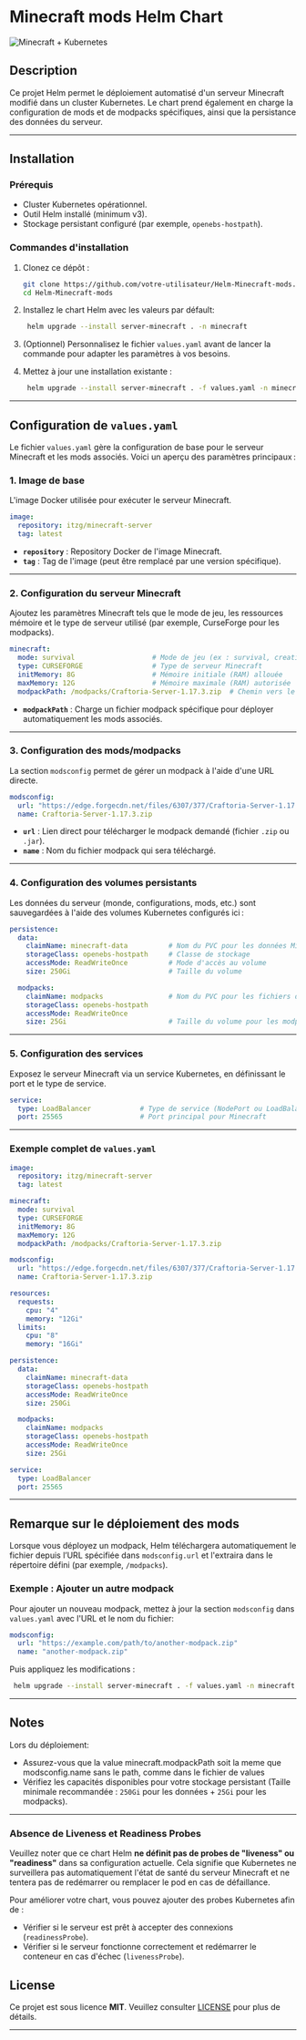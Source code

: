 # Minecraft mods Helm Chart
![Minecraft + Kubernetes](https://i.imgur.com/M0ucwbk.png)


## Description

Ce projet Helm permet le déploiement automatisé d'un serveur Minecraft modifié dans un cluster Kubernetes. Le chart prend également en charge la configuration de mods et de modpacks spécifiques, ainsi que la persistance des données du serveur.

---

## Installation

### Prérequis

- Cluster Kubernetes opérationnel.
- Outil Helm installé (minimum v3).
- Stockage persistant configuré (par exemple, `openebs-hostpath`).

### Commandes d'installation

1. Clonez ce dépôt :

   ```bash
   git clone https://github.com/votre-utilisateur/Helm-Minecraft-mods.git
   cd Helm-Minecraft-mods
   ```

2. Installez le chart Helm avec les valeurs par défault:

   ```bash
    helm upgrade --install server-minecraft . -n minecraft
   ```

3. (Optionnel) Personnalisez le fichier `values.yaml` avant de lancer la commande pour adapter les paramètres à vos besoins.

4. Mettez à jour une installation existante :

   ```bash
    helm upgrade --install server-minecraft . -f values.yaml -n minecraft
   ```

---

## Configuration de `values.yaml`

Le fichier `values.yaml` gère la configuration de base pour le serveur Minecraft et les mods associés. Voici un aperçu des paramètres principaux :

### 1. **Image de base**

L'image Docker utilisée pour exécuter le serveur Minecraft.

```yaml
image:
  repository: itzg/minecraft-server
  tag: latest
```

- **`repository`** : Repository Docker de l'image Minecraft.
- **`tag`** : Tag de l'image (peut être remplacé par une version spécifique).

---

### 2. **Configuration du serveur Minecraft**

Ajoutez les paramètres Minecraft tels que le mode de jeu, les ressources mémoire et le type de serveur utilisé (par exemple, CurseForge pour les modpacks).

```yaml
minecraft:
  mode: survival                   # Mode de jeu (ex : survival, creative)
  type: CURSEFORGE                 # Type de serveur Minecraft
  initMemory: 8G                   # Mémoire initiale (RAM) allouée
  maxMemory: 12G                   # Mémoire maximale (RAM) autorisée
  modpackPath: /modpacks/Craftoria-Server-1.17.3.zip  # Chemin vers le modpack
```

- **`modpackPath`** : Charge un fichier modpack spécifique pour déployer automatiquement les mods associés.

---

### 3. **Configuration des mods/modpacks**

La section `modsconfig` permet de gérer un modpack à l'aide d'une URL directe.

```yaml
modsconfig:
  url: "https://edge.forgecdn.net/files/6307/377/Craftoria-Server-1.17.3.zip"
  name: Craftoria-Server-1.17.3.zip
```

- **`url`** : Lien direct pour télécharger le modpack demandé (fichier `.zip` ou `.jar`).
- **`name`** : Nom du fichier modpack qui sera téléchargé.

---

### 4. **Configuration des volumes persistants**

Les données du serveur (monde, configurations, mods, etc.) sont sauvegardées à l'aide des volumes Kubernetes configurés ici :

```yaml
persistence:
  data:
    claimName: minecraft-data          # Nom du PVC pour les données Minecraft
    storageClass: openebs-hostpath     # Classe de stockage
    accessMode: ReadWriteOnce          # Mode d'accès au volume
    size: 250Gi                        # Taille du volume

  modpacks:
    claimName: modpacks                # Nom du PVC pour les fichiers de modpacks
    storageClass: openebs-hostpath
    accessMode: ReadWriteOnce
    size: 25Gi                         # Taille du volume pour les modpacks
```

---

### 5. **Configuration des services**

Exposez le serveur Minecraft via un service Kubernetes, en définissant le port et le type de service.

```yaml
service:
  type: LoadBalancer            # Type de service (NodePort ou LoadBalancer)
  port: 25565                   # Port principal pour Minecraft
```

---

### Exemple complet de `values.yaml`

```yaml
image:
  repository: itzg/minecraft-server
  tag: latest

minecraft:
  mode: survival
  type: CURSEFORGE
  initMemory: 8G
  maxMemory: 12G
  modpackPath: /modpacks/Craftoria-Server-1.17.3.zip

modsconfig:
  url: "https://edge.forgecdn.net/files/6307/377/Craftoria-Server-1.17.3.zip"
  name: Craftoria-Server-1.17.3.zip

resources:
  requests:
    cpu: "4"
    memory: "12Gi"
  limits:
    cpu: "8"
    memory: "16Gi"

persistence:
  data:
    claimName: minecraft-data
    storageClass: openebs-hostpath
    accessMode: ReadWriteOnce
    size: 250Gi

  modpacks:
    claimName: modpacks
    storageClass: openebs-hostpath
    accessMode: ReadWriteOnce
    size: 25Gi

service:
  type: LoadBalancer
  port: 25565
```

---

## Remarque sur le déploiement des mods

Lorsque vous déployez un modpack, Helm téléchargera automatiquement le fichier depuis l’URL spécifiée dans `modsconfig.url` et l'extraira dans le répertoire défini (par exemple, `/modpacks`).

### Exemple : Ajouter un autre modpack

Pour ajouter un nouveau modpack, mettez à jour la section `modsconfig` dans `values.yaml` avec l'URL et le nom du fichier:

```yaml
modsconfig:
  url: "https://example.com/path/to/another-modpack.zip"
  name: "another-modpack.zip"
```

Puis appliquez les modifications :

```bash
 helm upgrade --install server-minecraft . -f values.yaml -n minecraft
```

---

## Notes

Lors du déploiement:
- Assurez-vous que la value minecraft.modpackPath soit la meme que modsconfig.name sans le path, comme dans le fichier de values
- Vérifiez les capacités disponibles pour votre stockage persistant (Taille minimale recommandée : `250Gi` pour les données + `25Gi` pour les modpacks).

---

### Absence de Liveness et Readiness Probes

Veuillez noter que ce chart Helm **ne définit pas de probes de "liveness" ou "readiness"** dans sa configuration actuelle. Cela signifie que Kubernetes ne surveillera pas automatiquement l'état de santé du serveur Minecraft et ne tentera pas de redémarrer ou remplacer le pod en cas de défaillance.

Pour améliorer votre chart, vous pouvez ajouter des probes Kubernetes afin de :
- Vérifier si le serveur est prêt à accepter des connexions (`readinessProbe`).
- Vérifier si le serveur fonctionne correctement et redémarrer le conteneur en cas d'échec (`livenessProbe`).

## License

Ce projet est sous licence **MIT**. Veuillez consulter [LICENSE](./LICENSE) pour plus de détails.

---
